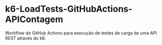 # k6-LoadTests-GitHubActions-APIContagem
Workflow do GitHub Actions para execução de testes de carga de uma API REST através do k6.
